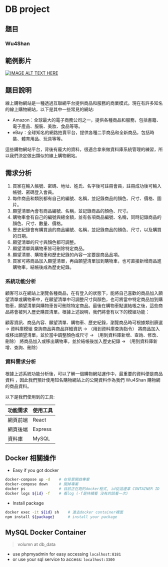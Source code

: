 # DB project

## **題目**
### Wu4Shan

## **範例影片**
[![IMAGE ALT TEXT HERE](https://static.coderbridge.com/img/juifuhung/3543115120874b35b067d4f9125b2b4a.png)](https://youtu.be/R_VLtVZxPIA)

## **題目說明**
線上購物網站是一種透過互聯網平台提供商品和服務的商業模式。現在有許多知名的線上購物網站，以下是其中一些常見的網站:

- Amazon：全球最大的電子商務公司之一，提供各種商品和服務，包括書籍、電子產品、服裝、美妝、食品等等。
- eBay：全球知名的網路拍賣平台，提供各種二手商品和全新商品，包括時裝、體育用品、玩具等等。

這些購物網站平台，背後有龐大的資料，很適合拿來做資料庫系統管理的練習，所以我們決定做出類似的線上購物網站。

## **需求分析**

1. 買家在輸入帳號、密碼、地址、姓氏、名字後可註冊會員，註冊成功後可輸入帳號、密碼登入會員。
2. 每件商品和類別都有自己的編號、名稱，並記錄商品的顏色、尺寸、價格、圖片。
3. 願望清單內會有商品編號、名稱，並記錄商品的顏色、尺寸。
4. 購物車會有自己的編號與總金額，並有各項商品編號、名稱，同時記錄商品的顏色、尺寸、數量、價格。
5. 歷史紀錄會有購買過的商品編號、名稱，並記錄商品的顏色、尺寸，以及購買的日期。
6. 願望清單的尺寸與顏色都可調整。
7. 願望清單與購物車皆可刪除特定商品。
8. 願望清單、購物車和歷史紀錄的內容一定要是商品品項。
9. 買家可將商品加入願望清單，再由願望清單加到購物車，也可直接新增商品進購物車，結帳後成為歷史紀錄。

### **系統功能分析**
顧客可以在網站上瀏覽各種商品，在有登入的狀態下，能將自己喜歡的商品加入願望清單或購物車中，在願望清單中可調整尺寸與顏色，也可將當中特定商品加到購物車，願望清單與購物車皆可刪除特定商品。最後在購物車點選結帳之後，這些商品將會被列入歷史購買清單。根據上述說明，我們將會有以下的模組功能：
 
顧客資訊、商品內容、願望清單、購物車、歷史紀錄，瀏覽商品時可根據類別篩選
→ 資料庫模組
查詢商品與商品詳細資訊
→ （用到資料庫查詢指令）
將商品加入或移出願望清單，並於當中調整顏色或尺寸 
→ （用到資料庫新增、查詢、修改、刪除）
將商品加入或移出購物車，並於結帳後加入歷史紀錄
→ （用到資料庫新增、查詢、刪除）

### **資料需求分析**
根據上述系統功能分析後，可以了解一個購物網站運作中，最重要的資料便是商品資料 ，因此我們預計使用知名購物網站上的公開資料作為我們 Wu4Shan 購物網的商品資料。

以下是我們使用到的工具:

|功能需求|使用工具|
|----|----|
|網頁前端|React|
|網頁後端|Express|
|資料庫|MySQL|

## **Docker 相關操作**

- Easy if you got docker

```sh
docker-compose up -d    # 在背景開啟專案
docker-compose down     # 關掉專案
docker ps               # 目前正在跑的docker程式, id從這邊拿 CONTAINER ID
docker logs ${id} -f    # 看log (-f是持續看 沒有的話看一次)
```

- Install package
```sh
docker exec -it ${id} sh    # 進去docker container裡面
npm install ${package}      # install your package
```

## **MySQL Docker Container**
> volumn at db_data
- use phpmyadmin for easy accessing `localhost:8181`
- or use your sql service to access: `localhost:3300`
